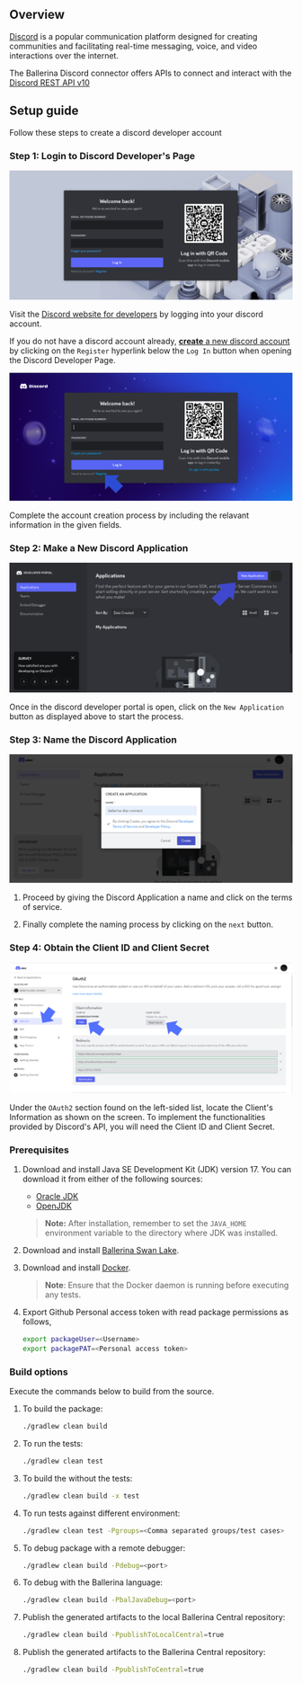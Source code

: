 ## Overview

[Discord](https://support.discord.com/hc/en-us/articles/360045138571-Beginner-s-Guide-to-Discord) is a popular communication platform designed for creating communities and facilitating real-time messaging, voice, and video interactions over the internet.

The Ballerina Discord connector offers APIs to connect and interact with the [Discord REST API v10](https://discord.com/developers/docs/reference)

## Setup guide

Follow these steps to create a discord developer account

### Step 1: Login to Discord Developer's Page

<img src="https://github.com/HussainLatiff/module-ballerinax-discord/blob/main/docs/setup/resources/discord-dev-page.png?raw=true">

Visit the [Discord website for developers](https://discord.com/login?redirect_to=%2Fdevelopers) by logging into your discord account. 

If you do not have a discord account already, [**create** a new discord account](https://discord.com/login) by clicking on the `Register` hyperlink below the `Log In` button when opening the Discord Developer Page.

<img src= "https://github.com/HussainLatiff/module-ballerinax-discord/blob/main/docs/setup/resources/create-acc.png?raw=true">

Complete the account creation process by including the relavant information in the given fields.

### Step 2: Make a New Discord Application

<img src="https://github.com/HussainLatiff/module-ballerinax-discord/blob/main/docs/setup/resources/make-new-app.png?raw=true">

Once in the discord developer portal is open, click on the `New Application` button as displayed above to start the process.

### Step 3: Name the Discord Application 

<img src="https://github.com/HussainLatiff/module-ballerinax-discord/blob/main/docs/setup/resources/create-app.png?raw=true">

1. Proceed by giving the Discord Application a name and click on the terms of service.

2. Finally complete the naming process by clicking on the `next` button.

### Step 4: Obtain the Client ID and Client Secret

<img src="https://github.com/HussainLatiff/module-ballerinax-discord/blob/main/docs/setup/resources/obtain-client-id.png?raw=true">

Under the `OAuth2` section found on the left-sided list, locate the Client's Information as shown on the screen. To implement the functionalities provided by Discord's API, you will need the Client ID and Client Secret.

### Prerequisites

1. Download and install Java SE Development Kit (JDK) version 17. You can download it from either of the following sources:

    * [Oracle JDK](https://www.oracle.com/java/technologies/downloads/)
    * [OpenJDK](https://adoptium.net/)

   > **Note:** After installation, remember to set the `JAVA_HOME` environment variable to the directory where JDK was installed.

2. Download and install [Ballerina Swan Lake](https://ballerina.io/).

3. Download and install [Docker](https://www.docker.com/get-started).

   > **Note**: Ensure that the Docker daemon is running before executing any tests.

4. Export Github Personal access token with read package permissions as follows,

    ```bash
    export packageUser=<Username>
    export packagePAT=<Personal access token>
    ```

### Build options

Execute the commands below to build from the source.

1. To build the package:

   ```bash
   ./gradlew clean build
   ```

2. To run the tests:

   ```bash
   ./gradlew clean test
   ```

3. To build the without the tests:

   ```bash
   ./gradlew clean build -x test
   ```

4. To run tests against different environment:

   ```bash
   ./gradlew clean test -Pgroups=<Comma separated groups/test cases>
   ```

5. To debug package with a remote debugger:

   ```bash
   ./gradlew clean build -Pdebug=<port>
   ```

6. To debug with the Ballerina language:

   ```bash
   ./gradlew clean build -PbalJavaDebug=<port>
   ```

7. Publish the generated artifacts to the local Ballerina Central repository:

    ```bash
    ./gradlew clean build -PpublishToLocalCentral=true
    ```

8. Publish the generated artifacts to the Ballerina Central repository:

   ```bash
   ./gradlew clean build -PpublishToCentral=true
   ```